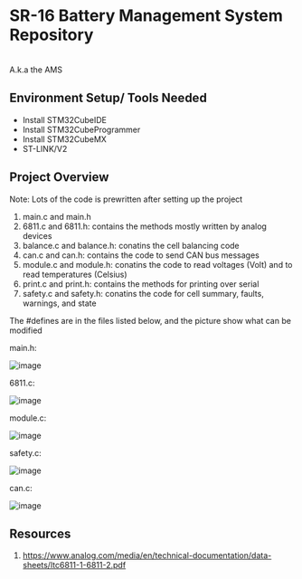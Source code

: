 # SR-16 Battery Management System Repository
<br/> A.k.a the AMS<br/>

## Environment Setup/ Tools Needed
- Install STM32CubeIDE
- Install STM32CubeProgrammer
- Install STM32CubeMX
- ST-LINK/V2

## Project Overview
Note: Lots of the code is prewritten after setting up the project
1. main.c and main.h
2. 6811.c and 6811.h: contains the methods mostly written by analog devices
3. balance.c and balance.h: conatins the cell balancing code
4. can.c and can.h: contains the code to send CAN bus messages
5. module.c and module.h: conatins the code to read voltages (Volt) and to read temperatures (Celsius)
6. print.c and print.h: contains the methods for printing over serial
7. safety.c and safety.h: conatins the code for cell summary, faults, warnings, and state

The #defines are in the files listed below, and the picture show what can be modified

main.h:

![image](https://github.com/spartanracingelectric/BMS-SR15/assets/95559518/2c7bda48-9fde-4fd8-8149-28e496742c8e)

6811.c: 

![image](https://github.com/spartanracingelectric/BMS-SR15/assets/95559518/d18eaa4f-ec60-435e-8436-ded5282d4fb4)

module.c:

![image](https://github.com/spartanracingelectric/BMS-SR15/assets/95559518/ff2355f2-a36c-4e8f-8915-326b2c3bf2f1)

safety.c:

![image](https://github.com/spartanracingelectric/BMS-SR15/assets/95559518/32291510-9fff-4c82-ae84-1914c4afdcc3)

can.c: 

![image](https://github.com/spartanracingelectric/BMS-SR15/assets/95559518/39d6e180-5b10-44e5-a95f-db393b4798fa)


## Resources 
1. https://www.analog.com/media/en/technical-documentation/data-sheets/ltc6811-1-6811-2.pdf
